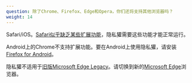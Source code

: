 ```yaml
---
question: 除了Chrome、Firefox、Edge和Opera，你们还将支持其他浏览器吗？
weight: 14
---
```


Safari/iOS。[Safari似乎缺乏某些扩展功能](https://github.com/EFForg/privacybadger/issues/549#issuecomment-744583479)，隐私獾需要这些功能才能正常运行。

Android上的Chrome不支持扩展功能。要在Android上使用隐私獾，请安装[Firefox for Android](https://play.google.com/store/apps/details?id=org.mozilla.firefox)。

隐私獾不适用于[旧版Microsoft Edge Legacy](https://support.microsoft.com/en-us/help/4533505/what-is-microsoft-edge-legacy)。请切换到新的[Microsoft Edge](https://www.microsoft.com/en-us/edge)浏览器。
